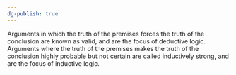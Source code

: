 ```yaml
---
dg-publish: true
---
```

Arguments in which the truth of the premises forces the truth of the conclusion are known as valid, and are the focus of deductive logic. Arguments where the truth of the premises makes the truth of the conclusion highly probable but not certain are called inductively strong, and are the focus of inductive logic.